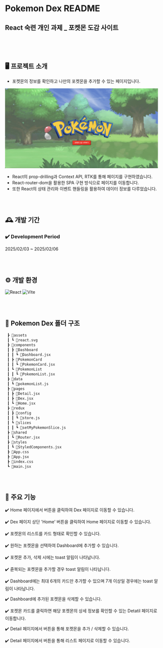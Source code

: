 # Pokemon Dex README

## React 숙련 개인 과제 \_ 포켓몬 도감 사이트

<br />
<br />
<br />

## 🖥️ 프로젝트 소개

- 포켓몬의 정보를 확인하고 나만의 포켓몬을 추가할 수 있는 페이지입니다.

<img src="/스크린샷 2025-02-07 오후 4.18.10.png"/>

- React의 prop-drilling과 Context API, RTK를 통해 페이지를 구현하였습니다.
- React-router-dom을 활용한 SPA 구현 방식으로 페이지를 이동합니다.
- 또한 React의 상태 관리와 이벤트 핸들링을 활용하여 데이터 정보를 다루었습니다.

<br />
<br />

## 🕰️ 개발 기간

### :heavy_check_mark: **Development Period**

2025/02/03 ~ 2025/02/06

<br />
<br />

## ⚙️ 개발 환경

![React](https://img.shields.io/badge/react-%2320232a.svg?style=for-the-badge&logo=react&logoColor=%2361DAFB)
![Vite](https://img.shields.io/badge/vite-%23646CFF.svg?style=for-the-badge&logo=vite&logoColor=white)

<br />
<br />

## 📁 Pokemon Dex 폴더 구조

```📦src
 ┣ 📂assets
 ┃ ┗ 📜react.svg
 ┣ 📂components
 ┃ ┣ 📂Dashboard
 ┃ ┃ ┗ 📜Dashboard.jsx
 ┃ ┣ 📂PokemonCard
 ┃ ┃ ┗ 📜PokemonCard.jsx
 ┃ ┗ 📂PokemonList
 ┃ ┃ ┗ 📜PokemonList.jsx
 ┣ 📂data
 ┃ ┗ 📜pokemonList.js
 ┣ 📂pages
 ┃ ┣ 📜Detail.jsx
 ┃ ┣ 📜Dex.jsx
 ┃ ┗ 📜Home.jsx
 ┣ 📂redux
 ┃ ┣ 📂config
 ┃ ┃ ┗ 📜store.js
 ┃ ┗ 📂slices
 ┃ ┃ ┗ 📜setMyPokemonSlice.js
 ┣ 📂shared
 ┃ ┗ 📜Router.jsx
 ┣ 📂styles
 ┃ ┗ 📜StyledComponents.jsx
 ┣ 📜App.css
 ┣ 📜App.jsx
 ┣ 📜index.css
 ┗ 📜main.jsx
```

<br />
<br />

## 📌 주요 기능

✔️ Home 페이지에서 버튼을 클릭하여 Dex 페이지로 이동할 수 있습니다.

✔️ Dex 페이지 상단 'Home' 버튼을 클릭하여 Home 페이지로 이동할 수 있습니다.

✔️ 포켓몬의 리스트를 카드 형태로 확인할 수 있습니다.

✔️ 원하는 포켓몬을 선택하여 Dashboard에 추가할 수 있습니다.

✔️ 포켓몬 추가, 삭제 시에는 toast 알림이 나타납니다.

✔️ 줃복되는 포켓몬을 추가할 경우 toast 알림이 나타납니다.

✔️ Dashboard에는 최대 6개의 카드만 추가할 수 있으며 7개 이상일 경우에는 toast 알림이 나타납니다.

✔️ Dashboard에 추가된 포켓몬을 삭제할 수 있습니다.

✔️ 포켓몬 카드를 클릭하면 해당 포켓몬의 상세 정보를 확인할 수 있는 Detatil 페이지로 이동합니다.

✔️ Detail 페이지에서 버튼을 통해 포켓몬을 추가 / 삭제할 수 있습니다.

✔️ Detail 페이지에서 버튼을 통해 리스트 페이지로 이동할 수 있습니다.
